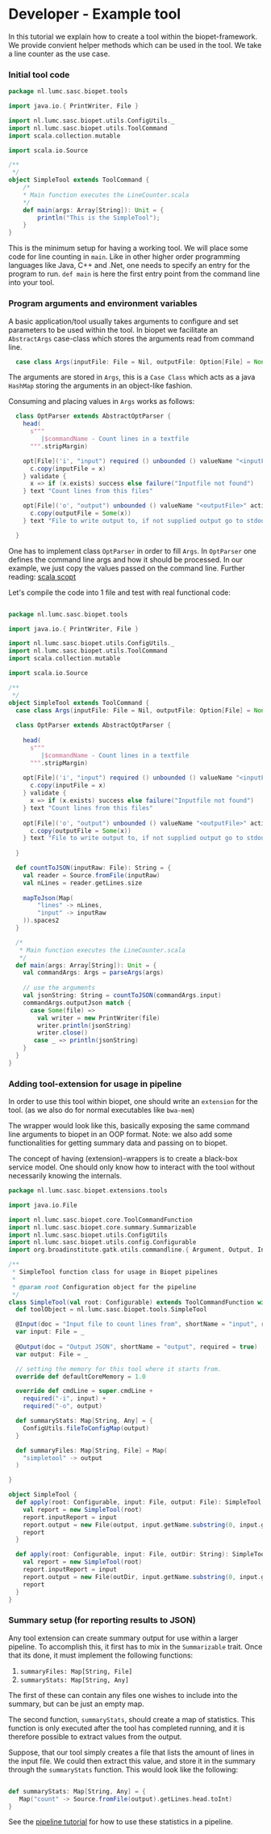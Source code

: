 # Developer - Example tool

In this tutorial we explain how to create a tool within the biopet-framework. We provide convient helper methods which can be used in the tool.
We take a line counter as the use case.

### Initial tool code
```scala
package nl.lumc.sasc.biopet.tools

import java.io.{ PrintWriter, File }

import nl.lumc.sasc.biopet.utils.ConfigUtils._
import nl.lumc.sasc.biopet.utils.ToolCommand
import scala.collection.mutable

import scala.io.Source

/**
 */
object SimpleTool extends ToolCommand {
    /*
    * Main function executes the LineCounter.scala
    */    
    def main(args: Array[String]): Unit = {
        println("This is the SimpleTool");
    }
}
```

This is the minimum setup for having a working tool. We will place some code for line counting in ``main``. Like in other 
higher order programming languages like Java, C++ and .Net, one needs to specify an entry for the program to run. ``def main``
is here the first entry point from the command line into your tool.


### Program arguments and environment variables

A basic application/tool usually takes arguments to configure and set parameters to be used within the tool.
In biopet we facilitate an ``AbstractArgs`` case-class which stores the arguments read from command line.


```scala
  case class Args(inputFile: File = Nil, outputFile: Option[File] = None) extends AbstractArgs
```

The arguments are stored in ``Args``, this is a `Case Class` which acts as a java `HashMap` storing the arguments in an 
object-like fashion.

Consuming and placing values in `Args` works as follows:

```scala
  class OptParser extends AbstractOptParser {
    head(
      s"""
         |$commandName - Count lines in a textfile
      """.stripMargin)

    opt[File]('i', "input") required () unbounded () valueName "<inputFile>" action { (x, c) =>
      c.copy(inputFile = x)
    } validate {
      x => if (x.exists) success else failure("Inputfile not found")
    } text "Count lines from this files"

    opt[File]('o', "output") unbounded () valueName "<outputFile>" action { (x, c) =>
      c.copy(outputFile = Some(x))
    } text "File to write output to, if not supplied output go to stdout"

  }
```

One has to implement class `OptParser` in order to fill `Args`. In `OptParser` one defines the command line args and how it should be processed.
 In our example, we just copy the values passed on the command line. Further reading: [scala scopt](https://github.com/scopt/scopt)

Let's compile the code into 1 file and test with real functional code:


```scala

package nl.lumc.sasc.biopet.tools

import java.io.{ PrintWriter, File }

import nl.lumc.sasc.biopet.utils.ConfigUtils._
import nl.lumc.sasc.biopet.utils.ToolCommand
import scala.collection.mutable

import scala.io.Source

/**
 */
object SimpleTool extends ToolCommand {
  case class Args(inputFile: File = Nil, outputFile: Option[File] = None) extends AbstractArgs
        
  class OptParser extends AbstractOptParser {
    
    head(
      s"""
         |$commandName - Count lines in a textfile
      """.stripMargin)
    
    opt[File]('i', "input") required () unbounded () valueName "<inputFile>" action { (x, c) =>
      c.copy(inputFile = x)
    } validate {
      x => if (x.exists) success else failure("Inputfile not found")
    } text "Count lines from this files"
    
    opt[File]('o', "output") unbounded () valueName "<outputFile>" action { (x, c) =>
      c.copy(outputFile = Some(x))
    } text "File to write output to, if not supplied output go to stdout"
    
  }

  def countToJSON(inputRaw: File): String = {
    val reader = Source.fromFile(inputRaw)
    val nLines = reader.getLines.size
    
    mapToJson(Map(
        "lines" -> nLines,
        "input" -> inputRaw
    )).spaces2
  }

  /*
   * Main function executes the LineCounter.scala
   */    
  def main(args: Array[String]): Unit = {
    val commandArgs: Args = parseArgs(args)
    
    // use the arguments
    val jsonString: String = countToJSON(commandArgs.input)
    commandArgs.outputJson match {
      case Some(file) =>
        val writer = new PrintWriter(file)
        writer.println(jsonString)
        writer.close()
       case _ => println(jsonString)
    }
  }
}
```

### Adding tool-extension for usage in pipeline

In order to use this tool within biopet, one should write an `extension` for the tool. (as we also do for normal executables like `bwa-mem`)
 
The wrapper would look like this, basically exposing the same command line arguments to biopet in an OOP format.
Note: we also add some functionalities for getting summary data and passing on to biopet.

The concept of having (extension)-wrappers is to create a black-box service model. One should only know how to interact with the tool without necessarily knowing the internals.


```scala
package nl.lumc.sasc.biopet.extensions.tools

import java.io.File

import nl.lumc.sasc.biopet.core.ToolCommandFunction
import nl.lumc.sasc.biopet.core.summary.Summarizable
import nl.lumc.sasc.biopet.utils.ConfigUtils
import nl.lumc.sasc.biopet.utils.config.Configurable
import org.broadinstitute.gatk.utils.commandline.{ Argument, Output, Input }

/**
 * SimpleTool function class for usage in Biopet pipelines
 *
 * @param root Configuration object for the pipeline
 */
class SimpleTool(val root: Configurable) extends ToolCommandFunction with Summarizable {
  def toolObject = nl.lumc.sasc.biopet.tools.SimpleTool

  @Input(doc = "Input file to count lines from", shortName = "input", required = true)
  var input: File = _
  
  @Output(doc = "Output JSON", shortName = "output", required = true)
  var output: File = _

  // setting the memory for this tool where it starts from.
  override def defaultCoreMemory = 1.0

  override def cmdLine = super.cmdLine +
    required("-i", input) +
    required("-o", output)

  def summaryStats: Map[String, Any] = {
    ConfigUtils.fileToConfigMap(output)
  }

  def summaryFiles: Map[String, File] = Map(
    "simpletool" -> output
  )

}

object SimpleTool {
  def apply(root: Configurable, input: File, output: File): SimpleTool = {
    val report = new SimpleTool(root)
    report.inputReport = input
    report.output = new File(output, input.getName.substring(0, input.getName.lastIndexOf(".")) + ".simpletool.json")
    report
  }

  def apply(root: Configurable, input: File, outDir: String): SimpleTool = {
    val report = new SimpleTool(root)
    report.inputReport = input
    report.output = new File(outDir, input.getName.substring(0, input.getName.lastIndexOf(".")) + ".simpletool.json")
    report
  }
}
```


### Summary setup (for reporting results to JSON)

Any tool extension can create summary output for use within a larger pipeline.
To accomplish this, it first has to mix in the `Summarizable` trait. 
Once that its done, it must implement the following functions:

1. `summaryFiles: Map[String, File]`
2. `summaryStats: Map[String, Any]`

The first of these can contain any files one wishes to include into the summary, but can be just an empty map. 

The second function, `summaryStats`, should create a map of statistics. 
This function is only executed after the tool has completed running, and it is therefore possible to extract values from the output.

Suppose, that our tool simply creates a file that lists the amount of lines in the input file. 
 We could then extract this value, and store it in the summary through the `summaryStats` function. 
 This would look like the following:
 
 ```scala
 
 def summaryStats: Map[String, Any] = {
    Map("count" -> Source.fromFile(output).getLines.head.toInt)
 }
 
 ```
 
 See the [pipeline tutorial](example-pipeline.md) for how to use these statistics in a pipeline.



